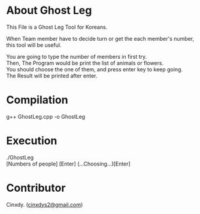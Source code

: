 # About Ghost Leg  
This File is a Ghost Leg Tool for Koreans.  

When Team member have to decide turn or get the each member's number, this tool will be useful.  

You are going to type the number of members in first try.  
Then, The Program would be print the list of animals or flowers.  
You should choose the one of them, and press enter key to keep going.  
The Result will be printed after enter.

# Compilation
  g++ GhostLeg.cpp -o GhostLeg  

# Execution
  ./GhostLeg  
  [Numbers of people] [Enter]
  (...Choosing...)[Enter]

# Contributor
Cinxdy. (cinxdys2@gmail.com)
